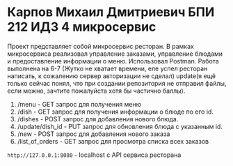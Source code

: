 # Карпов Михаил Дмитриевич БПИ 212 ИДЗ 4 микросервис

Проект представляет собой микросервис ресторан. В рамках микросервиса реализовал управление заказами, 
управление блюдами и предоставление информации о меню. 
Использовал Postman. Работа выполнена на 6-7 (Жутко не хватает времени, еле успел ресторан написать, 
к сожалению сервер авторизации не сделал) update(я ещё только сейчас понял, что при создании репозитория не отправил файлы, если можно, зачтите пожалуйста хотя бы частично баллы).

1. /menu - GET запрос для получения меню
2. /dish - GET запрос для получения информации о блюде по его id.
3. /dishes - POST запрос для добавления нового блюда. 
4. /update/dish_id - PUT запрос для обновления блюда с указанным id. 
5. /new - POST запрос для добавления нового заказа
6. /list_of_orders - GET запрос для просмотра списка всех заказов
   
```http://127.0.0.1:8080``` - localhost с API сервиса ресторана
